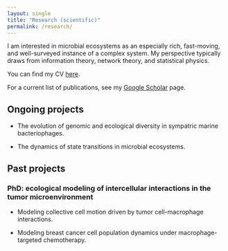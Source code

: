```yaml
---
layout: single
title: "Research (scientific)"
permalink: /research/
---
```


I am interested in microbial ecosystems as an especially rich, fast-moving, and well-surveyed instance of a complex system.
My perspective typically draws from information theory, network theory, and statistical physics.

You can find my CV [here](https://github.com/wkc1986/wkc-cv/blob/master/wkc-cv.pdf).

For a current list of publications, see my [Google Scholar](https://scholar.google.com/citations?user=RCTd8bcAAAAJ&hl=en) page.

## Ongoing projects

* The evolution of genomic and ecological diversity in sympatric marine bacteriophages.

* The dynamics of state transitions in microbial ecosystems.

## Past projects

### PhD: ecological modeling of intercellular interactions in the tumor microenvironment

* Modeling collective cell motion driven by tumor cell-macrophage interactions.

* Modeling breast cancer cell population dynamics under macrophage-targeted chemotherapy.
